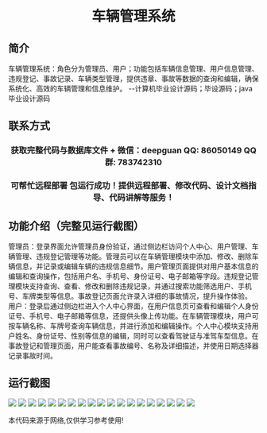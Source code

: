 <p><h1 align="center">车辆管理系统</h1></p>

## 简介
车辆管理系统：角色分为管理员、用户；功能包括车辆信息管理、用户信息管理、违规登记、事故记录、车辆类型管理，提供违章、事故等数据的查询和编辑，确保系统化、高效的车辆管理和信息维护。    --计算机毕业设计源码；毕设源码；java毕业设计源码


## 联系方式
<p><h3 align="center">获取完整代码与数据库文件 + 微信：deepguan QQ: 86050149 QQ群: 783742310</h3></p>
<p><h3 align="center">可帮忙远程部署 包运行成功！提供远程部署、修改代码、设计文档指导、代码讲解等服务！</h3></p>

## 功能介绍（完整见运行截图）
管理员：登录界面允许管理员身份验证，通过侧边栏访问个人中心、用户管理、车辆管理、违规登记管理等功能。管理员可以在车辆管理模块中添加、修改、删除车辆信息，并记录或编辑车辆的违规信息细节。用户管理页面提供对用户基本信息的编辑和查询操作，包括用户名、手机号、身份证号、电子邮箱等字段。违规登记管理模块支持查询、查看、修改和删除违规记录，并通过搜索功能筛选用户、手机号、车牌类型等信息。事故登记页面允许录入详细的事故情况，提升操作体验。  
用户：登录后通过侧边栏进入个人中心界面，在用户信息页可查看和编辑个人身份证号、手机号、电子邮箱等信息，还提供头像上传功能。在车辆管理模块，用户可按车辆名称、车牌号查询车辆信息，并进行添加和编辑操作。个人中心模块支持用户姓名、身份证号、性别等信息的编辑，同时可以查看驾驶证与准驾车型信息。在事故登记和管理页面，用户能查看事故编号、名称及详细描述，并使用日期选择器记录事故时间。


## 运行截图
![](https://bs-1329754181.cos.ap-shanghai.myqcloud.com/spring/VehicleManagementSystem/img/001.jpg)
![](https://bs-1329754181.cos.ap-shanghai.myqcloud.com/spring/VehicleManagementSystem/img/002.jpg)
![](https://bs-1329754181.cos.ap-shanghai.myqcloud.com/spring/VehicleManagementSystem/img/003.jpg)
![](https://bs-1329754181.cos.ap-shanghai.myqcloud.com/spring/VehicleManagementSystem/img/004.jpg)
![](https://bs-1329754181.cos.ap-shanghai.myqcloud.com/spring/VehicleManagementSystem/img/005.jpg)
![](https://bs-1329754181.cos.ap-shanghai.myqcloud.com/spring/VehicleManagementSystem/img/006.jpg)
![](https://bs-1329754181.cos.ap-shanghai.myqcloud.com/spring/VehicleManagementSystem/img/007.jpg)
![](https://bs-1329754181.cos.ap-shanghai.myqcloud.com/spring/VehicleManagementSystem/img/008.jpg)
![](https://bs-1329754181.cos.ap-shanghai.myqcloud.com/spring/VehicleManagementSystem/img/009.jpg)
![](https://bs-1329754181.cos.ap-shanghai.myqcloud.com/spring/VehicleManagementSystem/img/010.jpg)
![](https://bs-1329754181.cos.ap-shanghai.myqcloud.com/spring/VehicleManagementSystem/img/011.jpg)
![](https://bs-1329754181.cos.ap-shanghai.myqcloud.com/spring/VehicleManagementSystem/img/012.jpg)
![](https://bs-1329754181.cos.ap-shanghai.myqcloud.com/spring/VehicleManagementSystem/img/013.jpg)
![](https://bs-1329754181.cos.ap-shanghai.myqcloud.com/spring/VehicleManagementSystem/img/014.jpg)
![](https://bs-1329754181.cos.ap-shanghai.myqcloud.com/spring/VehicleManagementSystem/img/015.jpg)
![](https://bs-1329754181.cos.ap-shanghai.myqcloud.com/spring/VehicleManagementSystem/img/016.jpg)
![](https://bs-1329754181.cos.ap-shanghai.myqcloud.com/spring/VehicleManagementSystem/img/017.jpg)
![](https://bs-1329754181.cos.ap-shanghai.myqcloud.com/spring/VehicleManagementSystem/img/018.jpg)
![](https://bs-1329754181.cos.ap-shanghai.myqcloud.com/spring/VehicleManagementSystem/img/019.jpg)

<p>本代码来源于网络,仅供学习参考使用!</p>
